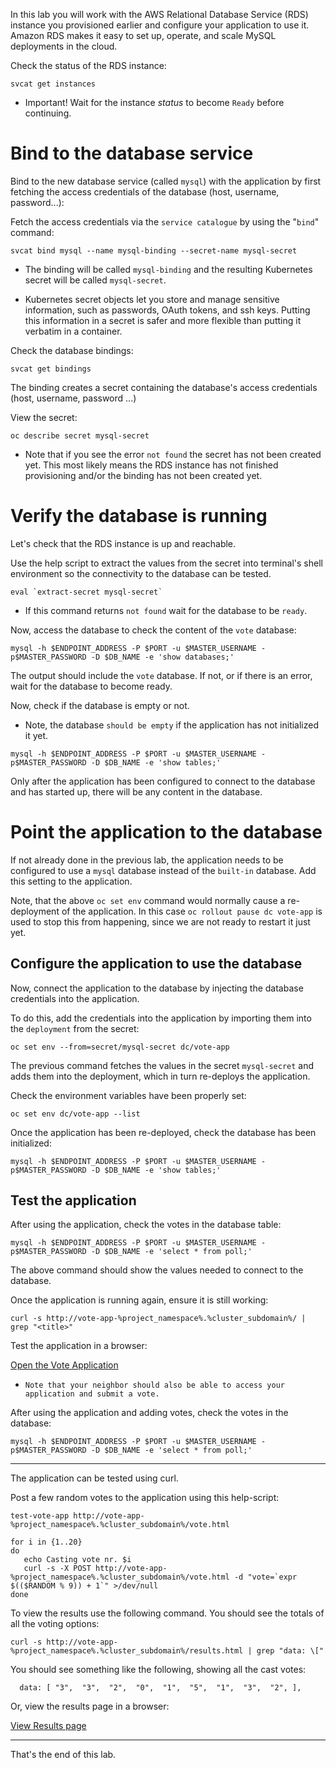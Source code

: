 In this lab you will work with the AWS Relational Database Service (RDS) instance you provisioned earlier and configure your application to use it.  Amazon RDS makes it easy to set up, operate, and scale MySQL deployments in the cloud. 

Check the status of the RDS instance:

```execute
svcat get instances
```


 - Important! Wait for the instance _status_ to become ``Ready`` before continuing. 


# Bind to the database service 

Bind to the new database service (called ``mysql``) with the application by first fetching the access credentials of the database (host, username, password...): 

Fetch the access credentials via the `service catalogue` by using the "``bind``" command: 

```execute
svcat bind mysql --name mysql-binding --secret-name mysql-secret
```

 - The binding will be called ``mysql-binding`` and the resulting Kubernetes secret will be called ``mysql-secret``.

 - Kubernetes secret objects let you store and manage sensitive information, such as passwords, OAuth tokens, and ssh keys. Putting this information in a secret is safer and more flexible than putting it verbatim in a container. 

Check the database bindings:

```execute
svcat get bindings
```

The binding creates a secret containing the database's access credentials (host, username, password ...) 

View the secret:

```execute
oc describe secret mysql-secret 
```
 - Note that if you see the error ``not found`` the secret has not been created yet.  This most likely means the RDS instance has not finished provisioning and/or the binding has not been created yet. 


# Verify the database is running 

Let's check that the RDS instance is up and reachable. 

Use the help script to extract the values from the secret into terminal's shell environment so the connectivity to the database can be tested. 

```execute
eval `extract-secret mysql-secret`
```
 - If this command returns ``not found`` wait for the database to be ``ready``.  

Now, access the database to check the content of the ``vote`` database:

```execute
mysql -h $ENDPOINT_ADDRESS -P $PORT -u $MASTER_USERNAME -p$MASTER_PASSWORD -D $DB_NAME -e 'show databases;'
```
 The output should include the ``vote`` database.  If not, or if there is an error, wait for the database to become ready. 
 
 Now, check if the database is empty or not.  
 
  - Note, the database `should be empty` if the application has not initialized it yet.

```execute
mysql -h $ENDPOINT_ADDRESS -P $PORT -u $MASTER_USERNAME -p$MASTER_PASSWORD -D $DB_NAME -e 'show tables;'
```

Only after the application has been configured to connect to the database and has started up, there will be any content in the database. 




# Point the application to the database 

If not already done in the previous lab, the application needs to be configured to use a ``mysql`` database instead of the `built-in` database.  Add this setting to the application.

<!--
To do this, add the environment variable ``DB_TYPE`` into the application using the following command:

```execute
oc rollout pause dc vote-app 
oc set env dc vote-app \
   DB_TYPE=mysql
oc rollout resume dc vote-app
```
-->

Note, that the above ``oc set env`` command would normally cause a re-deployment of the application.  In this case ``oc rollout pause dc vote-app`` is used to stop this from happening, since we are not ready to restart it just yet. 

## Configure the application to use the database

Now, connect the application to the database by injecting the database credentials into the application.

To do this, add the credentials into the application by importing them into the ``deployment`` from the secret:

```execute
oc set env --from=secret/mysql-secret dc/vote-app
```

The previous command fetches the values in the secret ``mysql-secret`` and adds them into the deployment, which in turn re-deploys the application. 

Check the environment variables have been properly set:

```execute
oc set env dc/vote-app --list
```

Once the application has been re-deployed, check the database has been initialized:

```execute
mysql -h $ENDPOINT_ADDRESS -P $PORT -u $MASTER_USERNAME -p$MASTER_PASSWORD -D $DB_NAME -e 'show tables;'
```

## Test the application 

After using the application, check the votes in the database table: 

```execute
mysql -h $ENDPOINT_ADDRESS -P $PORT -u $MASTER_USERNAME -p$MASTER_PASSWORD -D $DB_NAME -e 'select * from poll;'
```

The above command should show the values needed to connect to the database. 

Once the application is running again, ensure it is still working:

```execute 
curl -s http://vote-app-%project_namespace%.%cluster_subdomain%/ | grep "<title>"
```

Test the application in a browser:

[Open the Vote Application](http://vote-app-%project_namespace%.%cluster_subdomain%/)

 - ``Note that your neighbor should also be able to access your application and submit a vote.`` 

After using the application and adding votes, check the votes in the database: 

```execute
mysql -h $ENDPOINT_ADDRESS -P $PORT -u $MASTER_USERNAME -p$MASTER_PASSWORD -D $DB_NAME -e 'select * from poll;'
```

---
The application can be tested using curl.

Post a few random votes to the application using this help-script:

```execute 
test-vote-app http://vote-app-%project_namespace%.%cluster_subdomain%/vote.html
```

```execute 
for i in {1..20}
do
   echo Casting vote nr. $i
   curl -s -X POST http://vote-app-%project_namespace%.%cluster_subdomain%/vote.html -d "vote=`expr $(($RANDOM % 9)) + 1`" >/dev/null
done
```

To view the results use the following command. You should see the totals of all the voting options:

```execute 
curl -s http://vote-app-%project_namespace%.%cluster_subdomain%/results.html | grep "data: \["
```

You should see something like the following, showing all the cast votes: 

```
  data: [ "3",  "3",  "2",  "0",  "1",  "5",  "1",  "3",  "2", ],

```

Or, view the results page in a browser:

[View Results page](http://vote-app-%project_namespace%.%cluster_subdomain%/results.html)


---
That's the end of this lab.





